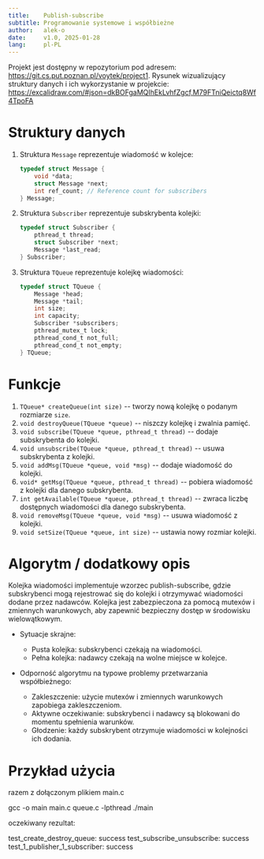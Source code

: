 ```yaml
---
title:    Publish-subscribe
subtitle: Programowanie systemowe i współbieżne
author:   alek-o
date:     v1.0, 2025-01-28
lang:     pl-PL
---
```



Projekt jest dostępny w repozytorium pod adresem:  
<https://git.cs.put.poznan.pl/voytek/project1>.
Rysunek wizualizujący struktury danych i ich wykorzystanie w projekcie:
https://excalidraw.com/#json=dkBOFgaMQIhEkLvhfZgcf,M79FTniQeictq8Wf4TpoFA


# Struktury danych

1. Struktura `Message` reprezentuje wiadomość w kolejce:

   ```C
   typedef struct Message {
       void *data;
       struct Message *next;
       int ref_count; // Reference count for subscribers
   } Message;
   ```

2. Struktura `Subscriber` reprezentuje subskrybenta kolejki:

   ```C
   typedef struct Subscriber {
       pthread_t thread;
       struct Subscriber *next;
       Message *last_read;
   } Subscriber;
   ```

3. Struktura `TQueue` reprezentuje kolejkę wiadomości:

   ```C
   typedef struct TQueue {
       Message *head;
       Message *tail;
       int size;
       int capacity;
       Subscriber *subscribers;
       pthread_mutex_t lock;
       pthread_cond_t not_full;
       pthread_cond_t not_empty;
   } TQueue;
   ```

# Funkcje

1. `TQueue* createQueue(int size)` -- tworzy nową kolejkę o podanym rozmiarze `size`.
1. `void destroyQueue(TQueue *queue)` -- niszczy kolejkę i zwalnia pamięć.
1. `void subscribe(TQueue *queue, pthread_t thread)` -- dodaje subskrybenta do kolejki.
1. `void unsubscribe(TQueue *queue, pthread_t thread)` -- usuwa subskrybenta z kolejki.
1. `void addMsg(TQueue *queue, void *msg)` -- dodaje wiadomość do kolejki.
1. `void* getMsg(TQueue *queue, pthread_t thread)` -- pobiera wiadomość z kolejki dla danego subskrybenta.
1. `int getAvailable(TQueue *queue, pthread_t thread)` -- zwraca liczbę dostępnych wiadomości dla danego subskrybenta.
1. `void removeMsg(TQueue *queue, void *msg)` -- usuwa wiadomość z kolejki.
1. `void setSize(TQueue *queue, int size)` -- ustawia nowy rozmiar kolejki.


# Algorytm / dodatkowy opis

Kolejka wiadomości implementuje wzorzec publish-subscribe, gdzie subskrybenci mogą rejestrować się do kolejki i otrzymywać wiadomości dodane przez nadawców. Kolejka jest zabezpieczona za pomocą mutexów i zmiennych warunkowych, aby zapewnić bezpieczny dostęp w środowisku wielowątkowym.

* Sytuacje skrajne:
  * Pusta kolejka: subskrybenci czekają na wiadomości.
  * Pełna kolejka: nadawcy czekają na wolne miejsce w kolejce.

* Odporność algorytmu na typowe problemy przetwarzania współbieżnego:
  * Zakleszczenie: użycie mutexów i zmiennych warunkowych zapobiega zakleszczeniom.
  * Aktywne oczekiwanie: subskrybenci i nadawcy są blokowani do momentu spełnienia warunków.
  * Głodzenie: każdy subskrybent otrzymuje wiadomości w kolejności ich dodania.


# Przykład użycia

razem z dołączonym plikiem main.c

gcc -o main main.c queue.c -lpthread
./main

oczekiwany rezultat:

test_create_destroy_queue: success
test_subscribe_unsubscribe: success
test_1_publisher_1_subscriber: success